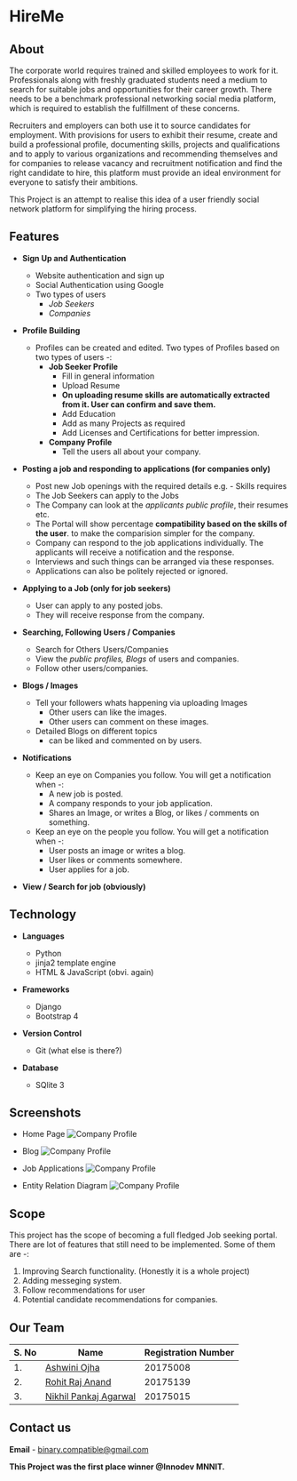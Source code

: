 # HireMe

## About
The corporate world requires trained and skilled
employees to work for it. Professionals along with freshly
graduated students need a medium to search for suitable
jobs and opportunities for their career growth. There
needs to be a benchmark professional networking social
media platform, which is required to establish the
fulfillment of these concerns.
 
Recruiters and employers can both use it to source candidates for employment.
With provisions for users to exhibit their resume, create
and build a professional profile, documenting skills, projects and qualifications and to apply to
various organizations and recommending themselves and
for companies to release vacancy and recruitment
notification and find the right candidate to hire, this
platform must provide an ideal environment for
everyone to satisfy their ambitions. 

This Project is an attempt to realise this idea of a user friendly social
network platform for simplifying the hiring process.

## Features
* **Sign Up and Authentication**
  - Website authentication and sign up
  - Social Authentication using Google
  - Two types of users
    - *Job Seekers*
    - *Companies*
    
* **Profile Building**
  - Profiles can be created and edited. Two types of Profiles based on two types of users -:
    * **Job Seeker Profile**
      - Fill in general information
      - Upload Resume
      - **On uploading resume skills are automatically extracted from it. User can confirm and save them.**
      - Add Education
      - Add as many Projects as required
      - Add Licenses and Certifications for better impression.
    * **Company Profile**
      - Tell the users all about your company.
      
* **Posting a job and responding to applications (for companies only)**
  - Post new Job openings with the required details e.g. - Skills requires
  - The Job Seekers can apply to the Jobs
  - The Company can look at the *applicants public profile*, their resumes etc.
  - The Portal will show percentage **compatibility based on the skills of the user**. to make the comparision simpler for the company.
  - Company can respond to the job applications individually. The applicants will receive a notification and the response.
  - Interviews and such things can be arranged via these responses.
  - Applications can also be politely rejected or ignored.
  
* **Applying to a Job (only for job seekers)**
  - User can apply to any posted jobs.
  - They will receive response from the company.
  
* **Searching, Following Users / Companies**
  - Search for Others Users/Companies
  - View the *public profiles, Blogs* of users and companies.
  - Follow other users/companies.
  
* **Blogs / Images**
  - Tell your followers whats happening via uploading Images
    - Other users can like the images.
    - Other users can comment on these images.
  - Detailed Blogs on different topics
    - can be liked and commented on by users.
    
* **Notifications**
  - Keep an eye on Companies you follow. You will get a notification when -:
    - A new job is posted.
    - A company responds to your job application.
    - Shares an Image, or writes a Blog, or likes / comments on something.
  - Keep an eye on the people you follow. You will get a notification when -:
    - User posts an image or  writes a blog.
    - User likes or comments somewhere.
    - User applies for a job.
    
* **View / Search for job (obviously)**

   

## Technology

- **Languages**
  - Python
  - jinja2 template engine
  - HTML & JavaScript (obvi. again)
  
- **Frameworks**
  - Django
  - Bootstrap 4
  
- **Version Control**
  - Git (what else is there?)
  
- **Database** 
  - SQlite 3
  
## Screenshots

- Home Page 
![Company Profile](https://res.cloudinary.com/dz2bsme0a/image/upload/v1569019405/HireMe/Screenshot_from_2019-09-21_04-10-47.png)

- Blog
![Company Profile](https://res.cloudinary.com/dz2bsme0a/image/upload/v1569019186/HireMe/Screenshot_49.png)

- Job Applications
![Company Profile](https://res.cloudinary.com/dz2bsme0a/image/upload/v1569019185/HireMe/Screenshot_53.png)

- Entity Relation Diagram
![Company Profile](https://res.cloudinary.com/dz2bsme0a/image/upload/v1569019424/HireMe/ERD.png)

## Scope

This project has the scope of becoming a full fledged Job seeking portal. There are lot of features that still need to be implemented. Some of them are -:
1. Improving Search functionality. (Honestly it is a whole project)
2. Adding messeging system.
3. Follow recommendations for user
4. Potential candidate recommendations for companies.

## Our Team
| S. No	| Name 	    | Registration Number|
|-------|-----------|--------------------|
|   1.	| [Ashwini Ojha](https://github.com/ashwini571) 		    |  20175008       |
|   2.	| [Rohit Raj Anand](https://github.com/rht6226) 		    |  20175139       |
|   3.	| [Nikhil Pankaj Agarwal](https://github.com/NikhilAgrawal3012) 		    |  20175015       |


## Contact us
 **Email** - binary.compatible@gmail.com

**This Project was the first place winner @Innodev MNNIT.**
